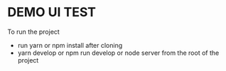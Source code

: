 # DEMO UI TEST

To run the project

- run yarn or npm install after cloning
- yarn develop or npm run develop or node server from the root of the project
